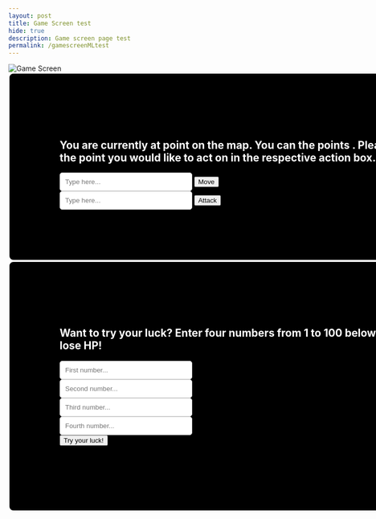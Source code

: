```yaml
---
layout: post
title: Game Screen test
hide: true
description: Game screen page test
permalink: /gamescreenMLtest
---
```


<html lang="en">
<head>
<meta charset="UTF-8">
    <meta name="viewport" content="width=device-width, initial-scale=1.0">
    <style>
      /* styling was done with help of ChatGPT, but values and various styles to include was altered */
        .black-box {
            background-color: black;
            color: white;
            padding: 100px;
            border-radius: 10px;
            border: 2px solid white;
            text-align: left;
            width: 880px;
        }
        .white-input {
            background-color: white;
            padding: 10px;
            border: 1px solid #ccc;
            border-radius: 5px;
            width: 30%;
            box-sizing: border-box;
        }
        .gray-box {
            background-color: #504E4E;
            color: white;
            padding: 100px;
            border-radius: 10px;
            border: 2px solid white;
            text-align: left;
            width: 880px;
        }
    </style>
</head>

<body>
    <!-- map for game -->
    <img id="map" src="https://i.postimg.cc/x1YqnQJZ/MapPos1.jpg" alt="Game Screen" usemap="#gameMap">
    <!-- first black box to hold the main game functions (text, move, attack) -->
    <div class="black-box">
      <h2 id="boxtext">You are currently at point <span id="currentposition"></span> on the map. <span id="rangemovementability"></span><span id="enemyalert"></span>You can <span id="actions"></span> the points <span id="possibleactionpositions"></span>. Please input the number of the point you would like to act on in the respective action box.</h2>
      <input type="number" min="1" max="9" class="white-input" placeholder="Type here..." id="playerinputmove">
      <button onclick="move()">Move</button><br>
      <input type="number" min="1" max="9" class="white-input" placeholder="Type here..." id="playerinputattack">
      <button onclick="strike()">Attack</button>
    </div>
    <!-- second black box to hold the machine learning feature (text, inputs) -->
    <div class="black-box">
      <h2 id="boxtext">Want to try your luck? Enter four numbers from 1 to 100 below and see if you gain or lose HP!</h2>
      <input type="number" min="1" max="100" class="white-input" placeholder="First number..." id="firstnumber"><br>
      <input type="number" min="1" max="100" class="white-input" placeholder="Second number..." id="secondnumber"><br>
      <input type="number" min="1" max="100" class="white-input" placeholder="Third number..." id="thirdnumber"><br>
      <input type="number" min="1" max="100" class="white-input" placeholder="Fourth number..." id="fourthnumber"><br>
      <button onclick="findprobability()">Try your luck!</button>
      <h2 id="boxtext"><span id="result"></span></h2>
    </div>
</body>

<script>
    // define function to check if the class range/movement is true or not. but first set variables to hold whether or not range/movement is true, 0 = false, 1 = true
    let rangecheck = 0;
    let movementcheck = 0;
    async function rangemovementcheck() {
      // GET request to find if range/movement is true or not
      const url = "http://127.0.0.1:8086/api/currentchar/";
      var options = {
          method: 'GET', // *GET, POST, PUT, DELETE, etc.
          mode: 'cors', // no-cors, *cors, same-origin
          cache: 'default', // *default, no-cache, reload, force-cache, only-if-cached
          credentials: 'include', // include, same-origin, omit
          headers: {
              'Content-Type': 'application/json',
          },
      };
      try {
        const response = await fetch(url, options);
        const data = await response.json()
        var currentclassdata = data[0];
        var temprange = currentclassdata.range;
        var tempmovement = currentclassdata.movement;
        
        // convert true/false into 1/0
        if (temprange == true) {
          rangecheck = 1;
        }
        else {
          rangecheck = 0;
        };

        if (tempmovement == true) {
          movementcheck = 1;
        }
        else {
          movementcheck = 0;
        }
        console.log("EEE" + rangecheck)
        console.log("EEE" + movementcheck)
      } catch (err) {
        console.log(err);
      }
    };

    // define function to calculate damage
    async function calculateDamage() { // async used because the GET needs to run before the PUT
      var dataHealth = 0;
      // fetch data to get HP
      // const url = "http://{{site.baseurl}}/api/currentchar/"; // revert back to 127.0.0.1:8086 for local
      const url = "http://127.0.0.1:8086/api/currentchar/";
      var options = {
          method: 'GET', // *GET, POST, PUT, DELETE, etc.
          mode: 'cors', // no-cors, *cors, same-origin
          cache: 'default', // *default, no-cache, reload, force-cache, only-if-cached
          credentials: 'include', // include, same-origin, omit
          headers: {
              'Content-Type': 'application/json',
          },
      };

      // get current health
      const response = await fetch(url, options);
      const data = await response.json();
      var dataObject = data[0];
      dataHealth = dataObject["health"];

      // get new healh
      var newhealth = dataHealth - 1;
      dataObject["health"] = newhealth;

      // send PUT request to update with new health
      body = {
          classname: dataObject["classname"],
          health: newhealth,
          attack: dataObject["attack"],
          range: dataObject["range"],
          movement: dataObject["movement"]
      };
      var AuthOptions = {
          mode: 'cors', // no-cors, *cors, same-origin
          credentials: 'include', // include, same-origin, omit
          headers: {
              'Content-Type': 'application/json',
          },
          method: 'PUT', // override the method property
          cache: 'no-cache', // set the cache property
          body: JSON.stringify(body)
      };

      // fetch the API
      fetch(url, AuthOptions)
      .then(response => {
          // check for response errors and display
          if (response.status !== 200) {
              // window.location.href = "{{site.baseurl}}/authorizationfail"; *update with link for error if want
              return;
          }
          // valid response will contain JSON data
          response.json().then(data => {
              console.log("Data updated")
          })
      })
      // catch fetch errors (ie ACCESS to server blocked)
      .catch(err => {
      console.log(err)
      });

      // alert user about being hit and display new health
      alert("You've been hit! Your health is now " + newhealth)

      // check if health is 0 (lose)
      if (newhealth == 0) {
        window.location.href = '{{site.baseurl}}/losescreen';
      }
    };
    
    // define variable for initial position and update it in text
    var position = 1;
    document.getElementById("currentposition").textContent = position;

    // define object for the map images (MapPos1 means at point 1)
    var mapImages = {
        1: "https://i.postimg.cc/x1YqnQJZ/MapPos1.jpg",
        2: "https://i.postimg.cc/GmQtpfvm/MapPos2.jpg",
        3: "https://i.postimg.cc/SK1K6zT0/MapPos3.jpg",
        4: "https://i.postimg.cc/SKxsYGG7/MapPos4.jpg",
        5: "https://i.postimg.cc/ZYdqNn6g/MapPos5.jpg",
        6: "https://i.postimg.cc/rsxF2Z8c/MapPos6.jpg",
        7: "https://i.postimg.cc/RFjV8xxX/MapPos7.jpg",
        8: "https://i.postimg.cc/637pY5g8/MapPos8.jpg",
        9: "https://i.postimg.cc/dtcVjFB0/MapPos9.jpg"
    };

    // define object for possible actions (movement and attack) depending on initial position and update it in text
    // 1: [2, 3] means that when at position 1, they can move or attack to position 2 or 3
    var possibleActionPositions = {
        1: [2, 3],
        2: [1, 3, 4, 5],
        3: [1, 2, 5, 6],
        4: [2, 5, 7],
        5: [2, 3, 4, 6, 7, 8],
        6: [3, 5, 8],
        7: [4, 5, 8, 9],
        8: [5, 6, 7, 9],
        9: [7, 8],
        10: [1, 2, 3, 4, 5, 6, 7, 8, 9]
    }
    document.getElementById("possibleactionpositions").textContent = possibleActionPositions[position];

    // define function to check if a number is in one of the possible actions
    var enemyposition = 9;
    var enemyspot = possibleActionPositions[enemyposition]
    function checkPosition(number, arr) {
      for (var i = 0; i < arr.length; i++) {
        if (arr[i] == number) {
          document.getElementById("enemyalert").textContent = "The enemy is one step away from you! ";
          document.getElementById("actions").textContent = "move to or attack";
          return true;
        }
        else {
          document.getElementById("enemyalert").textContent = "";
          document.getElementById("actions").textContent = "move to";
          return false;
        }
      }
    };
    checkPosition(enemyposition, possibleActionPositions[position]);

    // function to pick a random number from 1 to max, and this is how to decide what the bot is going to do
    function enemychoice(max) {
      var randomnumber = Math.random();
      var scalednumber = randomnumber * max;
      var endnumber = Math.floor(scalednumber) + 1;
      return endnumber;
    };

    // function to pick a random number from an inputted array
    function enemychoice2(array) {
      const randomIndex = Math.floor(Math.random() * array.length);
      var moveposition = array[randomIndex];
      return moveposition;
    };

    // define function for enemy movement
    function enemymove() {
      var moveposition = enemychoice2(enemyspot); // pick spot to move to
      while (moveposition == position) {
        moveposition = enemychoice2(enemyspot); // ensure bot doesn't move to the same spot user is on
      };
      enemyposition = moveposition;
      enemyspot = possibleActionPositions[enemyposition]
      return;
    };
        
    // define function for bot attack
    function enemyattack() {
      var attackposition = enemychoice2(enemyspot); // pick spot to attack
      if (attackposition == position) {
        calculateDamage();
      }
    };

    // define function to get rangecheck and movementcheck and then run functionality of movement
    function move() {
      rangemovementcheck();
      setTimeout(function() {
        movement();
      }, 200);
    };

    // define helper function for movement
    function movement() {
      // set inputValue to the number entered
      inputmovement = document.getElementById("playerinputmove");
      inputValue = inputmovement.value;
      if (movementcheck == 1) {
        possiblemoves = possibleActionPositions[10];
      }
      else {
        possiblemoves = possibleActionPositions[position];
      }
      for (var i = 0; i < possiblemoves.length; i++) {
        if (possiblemoves[i] == inputValue) {
          // set number entered as new postion and update text for current position, the possible places to act on, and map
          position = inputValue
          document.getElementById("currentposition").textContent = position;
          if (movementcheck == 1) {
            document.getElementById("possibleactionpositions").textContent = possibleActionPositions[10];
          }
          else {
            document.getElementById("possibleactionpositions").textContent = possibleActionPositions[position];
          }
          var map = document.getElementById("map")
          map.src = mapImages[position]

          // bot action, always move if user isn't one spot away, 1/2 chance to attack and 1/2 chance to move if one spot away
          if (checkPosition(position, enemyspot)) {
            var choice = enemychoice(2)
            if (choice == 1) {
              enemymove();
              console.log("Enemy has moved to " + enemyposition)
            }
            else if (choice == 2) {
              enemyattack();
              console.log("Enemy has attacked")
            }
          }
          else {
            enemymove();
            console.log("Enemy has moved to " + enemyposition)
          }

          // check positions and give alert if conditions met
          checkPosition(position, enemyspot)

          // override using movementcheck if applicable
          if (movementcheck == 1) {
            document.getElementById("rangemovementability").textContent = "You're able to move anywhere on the map! ";
            document.getElementById("possibleactionpositions").textContent = possibleActionPositions[10];
          }
          return;
        }
      }
      alert("Invalid number!")
    }

    // define function to get rangecheck and movementcheck and then run functionality of attack
    function strike() {
      rangemovementcheck();
      setTimeout(function() {
        attack();
      }, 200);
    };

    // define helper function for player attack
    function attack() {
      inputattack = document.getElementById("playerinputattack");
      inputattackValue = inputattack.value;
      if (rangecheck == 1) {
        possiblemoves = possibleActionPositions[10];
      }
      else {
        possiblemoves = possibleActionPositions[position];
      }
      for (var i = 0; i < possiblemoves.length; i++) {
        if (possiblemoves[i] == inputattackValue) {
          // check if hit or not
          if (possiblemoves[i] == enemyposition) {
            alert("You Hit!")
            window.location.href='{{site.baseurl}}/winscreen'
            return;
          }
          else {
            alert("You Missed!")
          }

          // bot action, always move if user isn't one spot away, 1/2 chance to attack and 1/2 chance to move if one spot away
          if (checkPosition(position, enemyspot)) {
            var choice = enemychoice(2)
            if (choice == 1) {
              enemymove();
              console.log("Enemy has moved to " + enemyposition) // use when testing
            }
            else if (choice == 2) {
              enemyattack();
              console.log("Enemy has attacked") // use when testing
            }
          }
          else {
            enemymove();
            console.log("Enemy has moved to " + enemyposition) // use when testing
          }

          // check positions to update text
          checkPosition(position, enemyspot)

          // override using rangecheck if applicable
          if (rangecheck == 1) {
            document.getElementById("rangemovementability").textContent = "You're able to hit anywhere on the map! ";
            document.getElementById("actions").textContent = "move to or attack";
            document.getElementById("possibleactionpositions").textContent = possibleActionPositions[10];
          }
          return;
        }
      }
      alert("Invalid number!")
    }

    // define function to add 1 HP (used in ML incorporation)
    async function addHP() {
      var dataHealth = 0;
      // const url = "http://{{site.baseurl}}/api/currentchar/"; // revert back to 127.0.0.1:8086 for local
      const url = "http://127.0.0.1:8086/api/currentchar/";
      var options = {
        method: 'GET', // *GET, POST, PUT, DELETE, etc.
        mode: 'cors', // no-cors, *cors, same-origin
        cache: 'default', // *default, no-cache, reload, force-cache, only-if-cached
        credentials: 'include', // include, same-origin, omit
        headers: {
          'Content-Type': 'application/json',
        },
      };

      // get current health
      const response = await fetch(url, options);
      const data = await response.json();
      var dataObject = data[0];
      dataHealth = dataObject["health"];

      // get new health
      var newhealth = dataHealth + 1;
      dataObject["health"] = newhealth;

      // send PUT request with new health
      body = {
        classname: dataObject["classname"],
        health: newhealth,
        attack: dataObject["attack"],
        range: dataObject["range"],
        movement: dataObject["movement"]
      };
      var AuthOptions = {
        mode: 'cors', // no-cors, *cors, same-origin
        credentials: 'include', // include, same-origin, omit
        headers: {
          'Content-Type': 'application/json',
        },
        method: 'PUT', // override the method property
        cache: 'no-cache', // set the cache property
        body: JSON.stringify(body)
      };

      // fetch the API
      fetch(url, AuthOptions)
        .then(response => {
          // check for response errors and display
          if (response.status !== 200) {
            // window.location.href = "{{site.baseurl}}/authorizationfail"; *update with link for error
            return;
          }
          // valid response will contain JSON data
          response.json().then(data => {
          console.log("Data updated")
          })
        })
      // catch fetch errors (ie ACCESS to server blocked)
      .catch(err => {
      console.log(err)
      });
      
      alert("Your luck paid off! You gained 1 HP! Your new health is " + newhealth)
    };

    // define function to subtract 1 HP (used in ML incorporation)
    async function subtractHP() {
      var dataHealth = 0;
      // const url = "http://{{site.baseurl}}/api/currentchar/"; // revert back to 127.0.0.1:8086 for local
      const url = "http://127.0.0.1:8086/api/currentchar/";
      var options = {
        method: 'GET', // *GET, POST, PUT, DELETE, etc.
        mode: 'cors', // no-cors, *cors, same-origin
        cache: 'default', // *default, no-cache, reload, force-cache, only-if-cached
        credentials: 'include', // include, same-origin, omit
        headers: {
          'Content-Type': 'application/json',
        },
      };
      // get current health
      const response = await fetch(url, options);
      const data = await response.json();
      var dataObject = data[0];
      dataHealth = dataObject["health"];
      // calculate new health
      var newhealth = dataHealth - 1;
      dataObject["health"] = newhealth;
      // send PUT request with new health
      body = {
        classname: dataObject["classname"],
        health: newhealth,
        attack: dataObject["attack"],
        range: dataObject["range"],
        movement: dataObject["movement"]
      };
      var AuthOptions = {
        mode: 'cors', // no-cors, *cors, same-origin
        credentials: 'include', // include, same-origin, omit
        headers: {
          'Content-Type': 'application/json',
        },
        method: 'PUT', // override the method property
        cache: 'no-cache', // set the cache property
        body: JSON.stringify(body)
      };
      // fetch the API
      fetch(url, AuthOptions)
        .then(response => {
          // check for response errors and display
          if (response.status !== 200) {
            // window.location.href = "{{site.baseurl}}/authorizationfail"; *update with link for error
            return;
          }
          // valid response will contain JSON data
          response.json().then(data => {
          console.log("Data updated")
          })
        })
      // catch fetch errors (ie ACCESS to server blocked)
      .catch(err => {
      console.log(err)
      });

      // relay result
      alert("Your luck unfortunately did not pay off. You lost 1 HP. Your new health is " + newhealth)
      
      // check if health is 0
      if (newhealth == 0) {
        window.location.href = '{{site.baseurl}}/losescreen';
      }
    };

    // define function to find probability of survival using Titanic model and then send request to update health
    function findprobability() {
      // get value of inputted numbers and store as firstnumber, secondnumber, thirdnumber, and fourthnumber
      firstnumberinput = document.getElementById("firstnumber");
      secondnumberinput = document.getElementById("secondnumber");
      thirdnumberinput = document.getElementById("thirdnumber");
      fourthnumberinput = document.getElementById("fourthnumber");
      firstnumber = firstnumberinput.value;
      secondnumber = secondnumberinput.value;
      thirdnumber = thirdnumberinput.value;
      fourthnumber = fourthnumberinput.value;

      // randomize numbers
      originalfirst = firstnumber;
      originalsecond = secondnumber;
      originalthird = thirdnumber;
      originalfourth = fourthnumber;
      inputs = [firstnumber, secondnumber, thirdnumber, fourthnumber];
      for (let i = inputs.length - 1; i > 0; i--) {
        const j = Math.floor(Math.random() * (i + 1));
        [inputs[i], inputs[j]] = [inputs[j], inputs[i]];
      }
      [firstnumber, secondnumber, thirdnumber, fourthnumber] = inputs;
      
      // first number used to determine gender and alone
      if (firstnumber % 2 == 0) {
        sex = 'm';
        alone = 'y';
      }
      else {
        sex = 'f';
        alone = 'n';
      }

      // second number used to determine fare and class
      fare = secondnumber * 12
      if (fare >= 500) {
        pclass = 1;
      }
      else if (fare >= 250 && fare < 500) {
        pclass = 2;
      }
      else {
        pclass = 3;
      }

      // third number used to determine age and departure place
      age = thirdnumber / 2;
      if (age % 3 == 0) {
        embarked = 'S';
      } 
      else if (age % 3 == 1) {
        embarked = 'C';
      }
      else {
        embarked = 'Q';
      }

      // fourth number used to determine siblings and parents
      while (fourthnumber > 5) {
        fourthnumber = Math.round(fourthnumber / 2)
      }
      siblings = fourthnumber
      while (fourthnumber > 2) {
        fourthnumber = Math.round(fourthnumber/2)
      }
      siblings = fourthnumber
      parents = fourthnumber

      // code to send POST request to feed into machine laerning
      var url = "http://127.0.0.1:8086/api/ml/"
      var body = {
        socialclass: pclass,
        age: age,
        sex: sex,
        siblings: siblings,
        family: parents,
        fare: fare,
        port: embarked,
        alone: alone
      };
      var requestOptions = {
        method: "POST",
        headers: {
          'Content-Type': 'application/json',
        },
        body: JSON.stringify(body),
        redirect: "follow"
      };
      fetch(url, requestOptions)
        .then(response => {
          if (response.status !== 200) {
            return;
          }
          response.json().then(data => {
            console.log("Data received") // use for testing
            var survivability = data;
            var survivabilitypercent = Math.round(survivability * 100);
            document.getElementById("result").textContent = "You have a " + survivabilitypercent + "% chance to gain HP!";
            
            // code to process probability, pick random number from 1 to 100 and add 1 HP if percent is greater than the number and subtract 1 HP if otherwise
            var decision = Math.floor(Math.random() * 100);
            if (decision <= survivabilitypercent) {
              addHP();
            }
            else {
              subtractHP();
            } 
          })
        })
      .catch(err => {
        console.log(err)
      }); 
    }
</script>
